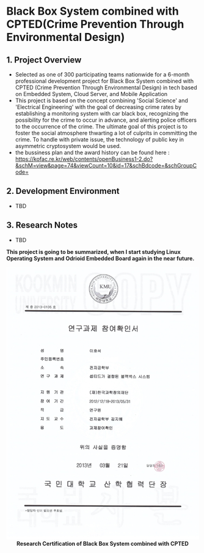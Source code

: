 # Black Box System combined with CPTED(Crime Prevention Through Environmental Design)

## 1. Project Overview
- Selected as one of 300 participating teams nationwide for a 6-month professional development project for Black Box System combined with CPTED (Crime Prevention Through Environmental Design) in tech based on Embedded System, Cloud Server, and Mobile Application
- This project is based on the concept combining 'Social Science' and 'Electrical Engineering' with the goal of decreasing crime rates by establishing a monitoring system with car black box, recognizing the possibility for the crime to occur in advance, and alerting police officers to the occurrence of the crime. The ultimate goal of this project is to foster the social atmosphere thwarting a lot of culprits in committing the crime. To handle with private issue, the technology of public key in asymmetric cryptosystem would be used.
- the bussiness plan and the award history can be found here : https://kofac.re.kr/web/contents/openBusiness1-2.do?&schM=view&page=74&viewCount=10&id=17&schBdcode=&schGroupCode=

## 2. Development Environment
- TBD

## 3. Research Notes
- TBD


**This project is going to be summarized, when I start studying Linux Operating System and Odrioid Embedded Board again in the near future.**

<p align="center">
<img src="./Img/Certification.jpg"><br>
<strong>Research Certification of Black Box System combined with CPTED</strong>
<p>
